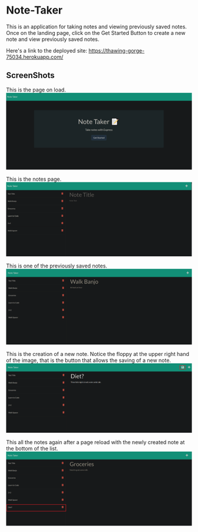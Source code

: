 # Note-Taker

This is an application for taking notes and viewing previously saved notes. Once on the landing page, click on the Get Started Button to create a new note and view previously saved notes.

Here's a link to the deployed site: https://thawing-gorge-75034.herokuapp.com/



## ScreenShots
This is the page on load.
![Home Page](./rm-images/1.png  "Home Page")

This is the notes page.
![All Notes](./rm-images/2.png "Notes Page")

This is one of the previously saved notes.
![Example Note](./rm-images/3.png  "Example of Saved Note")

This is the creation of a new note. Notice the floppy at the upper right hand of the image, that is the button that allows the saving of a new note.
![New Note Creation](./rm-images/4.png "Creation of New Note")

This all the notes again after a page reload with the newly created note at the bottom of the list.
![All Notes with New note](./rm-images/5.png "New example of saved note with new note on list.")


